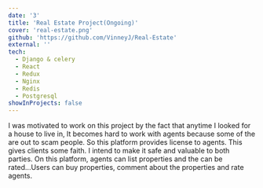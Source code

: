 ```yaml
---
date: '3'
title: 'Real Estate Project(Ongoing)'
cover: 'real-estate.png'
github: 'https://github.com/VinneyJ/Real-Estate'
external: ''
tech:
  - Django & celery
  - React
  - Redux
  - Nginx
  - Redis
  - Postgresql
showInProjects: false
---
```

I was motivated to work on this project by the fact that anytime I looked for a house to live in, It becomes hard to work with agents because some of the are out to scam people. So this platform provides license to agents. This gives clients some faith. I intend to make it safe and valuable to both parties.
On this platform, agents can list properties and the can be rated...Users can buy properties, comment about the properties and rate agents.
